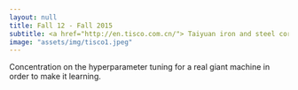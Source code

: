 ```yaml
---
layout: null
title: Fall 12 - Fall 2015
subtitle: <a href="http://en.tisco.com.cn/"> Taiyuan iron and steel corporation </a>
image: "assets/img/tisco1.jpeg"
---
```

Concentration on the hyperparameter tuning for a real giant machine in order to make it learning.
